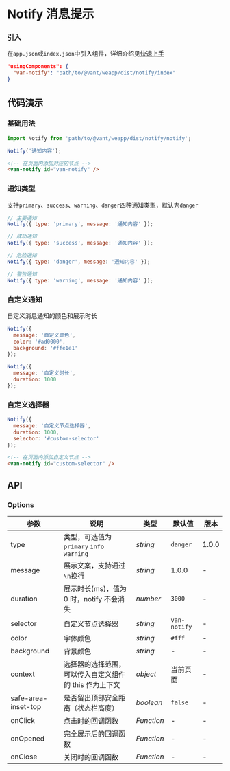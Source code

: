 # Notify 消息提示

### 引入
在`app.json`或`index.json`中引入组件，详细介绍见[快速上手](#/quickstart#yin-ru-zu-jian)

```json
"usingComponents": {
  "van-notify": "path/to/@vant/weapp/dist/notify/index"
}
```

## 代码演示

### 基础用法

```js
import Notify from 'path/to/@vant/weapp/dist/notify/notify';

Notify('通知内容');
```

```html
<!-- 在页面内添加对应的节点 -->
<van-notify id="van-notify" />
```

### 通知类型

支持`primary`、`success`、`warning`、`danger`四种通知类型，默认为`danger`

```js
// 主要通知
Notify({ type: 'primary', message: '通知内容' });

// 成功通知
Notify({ type: 'success', message: '通知内容' });

// 危险通知
Notify({ type: 'danger', message: '通知内容' });

// 警告通知
Notify({ type: 'warning', message: '通知内容' });
```

### 自定义通知

自定义消息通知的颜色和展示时长

```js
Notify({
  message: '自定义颜色',
  color: '#ad0000',
  background: '#ffe1e1'
});

Notify({
  message: '自定义时长',
  duration: 1000
});
```

### 自定义选择器

```js
Notify({
  message: '自定义节点选择器',
  duration: 1000,
  selector: '#custom-selector'
});
```

```html
<!-- 在页面内添加自定义节点 -->
<van-notify id="custom-selector" />
```

## API

### Options

| 参数 | 说明 | 类型 | 默认值 | 版本 |
|-----------|-----------|-----------|-------------|-------------|
| type | 类型，可选值为 `primary` `info` `warning` | *string* | `danger` | 1.0.0 |
| message | 展示文案，支持通过`\n`换行 | *string* | 1.0.0 | - |
| duration | 展示时长(ms)，值为 0 时，notify 不会消失 | *number* | `3000` | - |
| selector | 自定义节点选择器 | *string* | `van-notify` | - |
| color | 字体颜色 | *string* | `#fff` | - |
| background | 背景颜色 | *string* | - | - |
| context | 选择器的选择范围，可以传入自定义组件的 this 作为上下文 | *object* | 当前页面 | - |
| safe-area-inset-top | 是否留出顶部安全距离（状态栏高度） | *boolean* | `false` | - |
| onClick | 点击时的回调函数 | *Function* | - | - |
| onOpened | 完全展示后的回调函数 | *Function* | - | - |
| onClose | 关闭时的回调函数 | *Function* | - | - |
